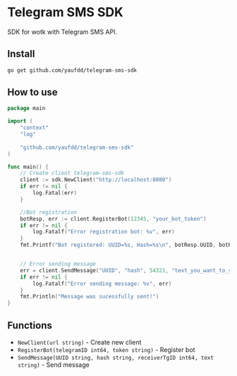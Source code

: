 # Telegram SMS SDK

SDK for wotk with Telegram SMS API.

## Install

```bash
go get github.com/yaufdd/telegram-sms-sdk
```

## How to use

```go
package main

import (
    "context"
    "log"
    
    "github.com/yaufdd/telegram-sms-sdk"
)

func main() {
    // Create client telegram-sms-sdk
    client := sdk.NewClient("http://localhost:8080")
    if err != nil {
        log.Fatal(err)
    }

    //Bot registration
    botResp, err := client.RegisterBot(12345, "your_bot_token")
    if err != nil {
        log.Fatalf("Error registration bot: %v", err)
    }
    fmt.Printf("Bot registered: UUID=%s, Hash=%s\n", botResp.UUID, botResp.Hash)


    // Error sending message
    err = client.SendMessage("UUID", "hash", 54321, "text_you_want_to_send")
    if err != nil {
        log.Fatalf("Error sending message: %v", err)
    }
    fmt.Println("Message was sucessfully sent!")
}
```

## Functions

- `NewClient(url string)` - Create new client
- `RegisterBot(telegramID int64, token string)` - Register bot
- `SendMessage(UUID string, hash string, receiverTgID int64, text string)` - Send message

